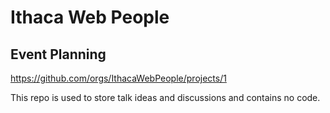 # Ithaca Web People
## Event Planning

https://github.com/orgs/IthacaWebPeople/projects/1

This repo is used to store talk ideas and discussions and contains no code.
